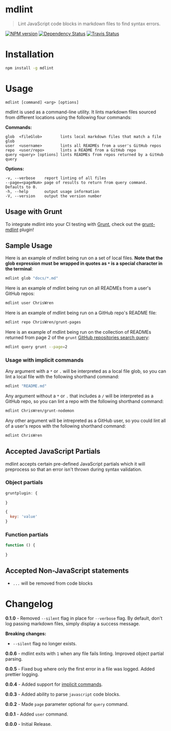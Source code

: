 # mdlint
> Lint JavaScript code blocks in markdown files to find syntax errors.

[![NPM version](https://badge.fury.io/js/mdlint.png)](http://badge.fury.io/js/mdlint) [![Dependency Status](https://gemnasium.com/ChrisWren/mdlint.png)](https://gemnasium.com/ChrisWren/mdlint) [![Travis Status](https://travis-ci.org/ChrisWren/mdlint.png)](https://travis-ci.org/ChrisWren/mdlint)

# Installation
```bash
npm install -g mdlint
```

# Usage

    mdlint [command] <arg> [options]

mdlint is used as a command-line utility. It lints markdown files sourced from different locations using the following four commands:


**Commands:**

    glob  <fileGlob>        lints local markdown files that match a file glob
    user  <username>        lints all READMEs from a user's GitHub repos
    repo  <user/repo>       lints a README from a GitHub repo
    query <query> [options] lints READMEs from repos returned by a GitHub query

**Options:**

    -v, --verbose    report linting of all files
    --page=<pageNum> page of results to return from query command. Defaults to 0.
    -h, --help       output usage information
    -V, --version    output the version number

## Usage with Grunt

To integrate mdlint into your CI testing with [Grunt](https://gruntjs.com), check out the [grunt-mdlint](https://github.com/ChrisWren/grunt-mdlint) plugin!

## Sample Usage

Here is an example of mdlint being run on a set of local files. **Note that the glob expression must be wrapped in quotes as `*` is a special character in the terminal**:
```bash
mdlint glob "docs/*.md"
```

Here is an example of mdlint being run on all READMEs from a user's GitHub repos:
```bash
mdlint user ChrisWren
```

Here is an example of mdlint being run on a GitHub repo's README file:
```bash
mdlint repo ChrisWren/grunt-pages
```


Here is an example of mdlint being run on the collection of READMEs returned from page 2 of the `grunt` [GitHub repositories search query](http://developer.github.com/v3/search/#search-repositories):
```bash
mdlint query grunt --page=2
```

### Usage with implicit commands

Any argument with a `*` or `.` will be interpreted as a local file glob, so you can lint a local file with the following shorthand command:
```bash
mdlint "README.md"
```

Any argument without a `*` or `.` that includes a `/` will be interpreted as a GitHub repo, so you can lint a repo with the following shorthand command:
```bash
mdlint ChrisWren/grunt-nodemon
```

Any other argument will be intrepreted as a GitHub user, so you could lint all of a user's repos with the following shorthand command:
```bash
mdlint ChrisWren
```

## Accepted JavaScript Partials

mdlint accepts certain pre-defined JavaScript partials which it will preprocess so that an error isn't thrown during syntax validation.

### Object partials

```js
gruntplugin: {
  
}
```

```js
{
  key: 'value'
}
```

### Function partials
```js
function () {
  
}
```

## Accepted Non-JavaScript statements

- `...` will be removed from code blocks

# Changelog

**0.1.0** - Removed `--silent` flag in place for `--verbose` flag. By default, don't log passing markdown files, simply display a success message.

**Breaking changes:**

- `--silent` flag no longer exists.

**0.0.6** - mdlint exits with `1` when any file fails linting. Improved object partial parsing.

**0.0.5** - Fixed bug where only the first error in a file was logged. Added prettier logging.

**0.0.4** - Added support for [implicit commands](https://github.com/ChrisWren/mdlint#usage-with-implicit-commands).

**0.0.3** - Added ability to parse `javascript` code blocks.

**0.0.2** - Made `page` parameter optional for `query` command.

**0.0.1** - Added `user` command.

**0.0.0** - Initial Release.
